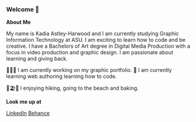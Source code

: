### Welcome 👋

**About Me**

My name is Kadia Astley-Harwood and I am currently studying Graphic Information Technology at ASU. I am exciting
to learn how to code and be creative. I have a Bachelors of Art degree in Digital Media Production with a focus in video production and graphic design.
I am passionate about learning and giving back.

🧑🏾‍🎓 I am currently working on my graphic portfolio.
🧠 I am currently learning web authoring learning how to code.

🥾🏖️🥧 I enjoying hiking, going to the beach and baking.

**Look me up at**

[LinkedIn](https://www.linkedin.com/in/kadia-astley-ba-99018441/) 
[Behance](https://www.behance.net/kadia-astley)

<!--
**kastleyh/kastleyh** is a ✨ _special_ ✨ repository because its `README.md` (this file) appears on your GitHub profile.

Here are some ideas to get you started:

- 🔭 I’m currently working on ...
- 🌱 I’m currently learning ...
- 👯 I’m looking to collaborate on ...
- 🤔 I’m looking for help with ...
- 💬 Ask me about ...
- 📫 How to reach me: ...
- 😄 Pronouns: ...
- ⚡ Fun fact: ...
-->
